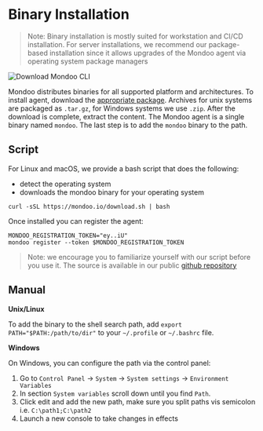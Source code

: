 # Binary Installation

> Note: Binary installation is mostly suited for workstation and CI/CD installation. For server installations, we recommend our package-based installation since it allows upgrades of the Mondoo agent via operating system package managers

![Download Mondoo CLI](../../assets/videos/mondoo-download.gif)

Mondoo distributes binaries for all supported platform and architectures. To install agent, download the [appropriate package](https://releases.mondoo.io/mondoo/). Archives for unix systems are packaged as `.tar.gz`, for Windows systems we use `.zip`. After the download is complete, extract the content. The Mondoo agent is a single binary named `mondoo`. The last step is to add the `mondoo` binary to the path.

## Script

For Linux and macOS, we provide a bash script that does the following:

* detect the operating system
* downloads the mondoo binary for your operating system

```
curl -sSL https://mondoo.io/download.sh | bash
```

Once installed you can register the agent:

```
MONDOO_REGISTRATION_TOKEN="ey..iU"
mondoo register --token $MONDOO_REGISTRATION_TOKEN
```

> Note: we encourage you to familiarize yourself with our script before you use it.
> The source is available in our public [github repository](https://github.com/mondoolabs/mondoo/blob/master/download.sh)

## Manual

**Unix/Linux**

To add the binary to the shell search path, add `export PATH="$PATH:/path/to/dir"` to your `~/.profile` or `~/.bashrc` file.

**Windows**

On Windows, you can configure the path via the control panel:

1. Go to `Control Panel` -> `System` -> `System settings` -> `Environment Variables`
2. In section `System variables` scroll down until you find `Path`.
3. Click edit and add the new path, make sure you split paths vis semicolon i.e. `C:\path1;C:\path2`
5. Launch a new console to take changes in effects
